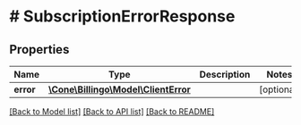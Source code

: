 # # SubscriptionErrorResponse

## Properties

Name | Type | Description | Notes
------------ | ------------- | ------------- | -------------
**error** | [**\Cone\Billingo\Model\ClientError**](ClientError.md) |  | [optional]

[[Back to Model list]](../../README.md#models) [[Back to API list]](../../README.md#endpoints) [[Back to README]](../../README.md)
